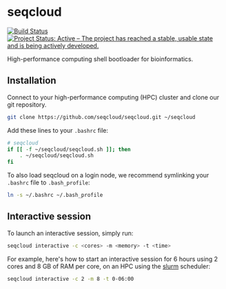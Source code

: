 # seqcloud

[![Build Status](https://travis-ci.org/seqcloud/seqcloud.svg?branch=master)](https://travis-ci.org/seqcloud/seqcloud)
[![Project Status: Active – The project has reached a stable, usable state and is being actively developed.](http://www.repostatus.org/badges/latest/active.svg)](http://www.repostatus.org/#active)

High-performance computing shell bootloader for bioinformatics.


## Installation

Connect to your high-performance computing (HPC) cluster and clone our git repository.

```bash
git clone https://github.com/seqcloud/seqcloud.git ~/seqcloud
```

Add these lines to your `.bashrc` file:

```bash
# seqcloud
if [[ -f ~/seqcloud/seqcloud.sh ]]; then
    . ~/seqcloud/seqcloud.sh
fi
```

To also load seqcloud on a login node, we recommend symlinking your `.bashrc` file to `.bash_profile`:

```bash
ln -s ~/.bashrc ~/.bash_profile
```


## Interactive session

To launch an interactive session, simply run:

```bash
seqcloud interactive -c <cores> -m <memory> -t <time>
```

For example, here's how to start an interactive session for 6 hours using 2 cores and 8 GB of RAM per core, on an HPC using the [slurm] scheduler:

```bash
seqcloud interactive -c 2 -m 8 -t 0-06:00
```


[slurm]: https://slurm.schedmd.com
